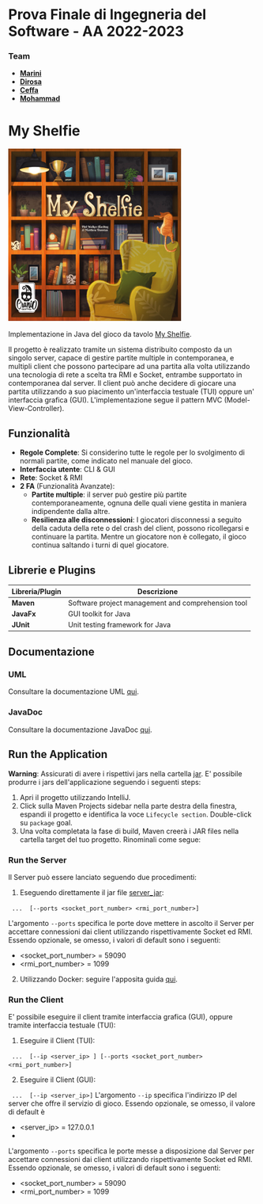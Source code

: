# Prova Finale di Ingegneria del Software - AA 2022-2023
### Team
- [**Marini**](https://github.com/mattia-lucamarini)
- [**Dirosa**](https://github.com/Angelodirosa)
- [**Ceffa**](https://github.com/poolll98)
- [**Mohammad**]()
# My Shelfie
<img src="MyShelfie/free_resources/my-shelfie.png" alt="Image description" width="350">

Implementazione in Java del gioco da tavolo [My Shelfie](https://www.craniocreations.it/prodotto/my-shelfie).

Il progetto è realizzato tramite un sistema distribuito composto da un singolo server, capace di gestire partite multiple
in contemporanea, e multipli client che possono partecipare ad una partita alla volta utilizzando una tecnologia di rete
a scelta tra RMI e Socket, entrambe supportato in contemporanea dal server.
Il client può anche decidere di giocare una partita utilizzando a suo piacimento un'interfaccia testuale (TUI) oppure un'
interfaccia grafica (GUI).
L'implementazione segue il pattern MVC (Model-View-Controller).

## Funzionalità
- __Regole Complete__: Si considerino tutte le regole per lo svolgimento di normali partite, come indicato nel manuale del gioco.
- __Interfaccia utente__: CLI & GUI
- __Rete__: Socket & RMI
- __2 FA__ (Funzionalità Avanzate):
  - __Partite multiple__: il server può gestire più partite contemporaneamente, ognuna delle quali viene gestita in maniera 
  indipendente dalla altre.
  - __Resilienza alle disconnessioni__: I giocatori disconnessi a seguito della caduta della rete o del crash del client, 
  possono ricollegarsi e continuare la partita. Mentre un giocatore non è collegato, il gioco continua saltando i turni di quel giocatore.

## Librerie e Plugins
|Libreria/Plugin| Descrizione                                     |
|---------------|-------------------------------------------------|
|__Maven__| Software project management and comprehension tool|
|__JavaFx__| GUI toolkit for Java                            |
|__JUnit__| Unit testing framework for Java     |

## Documentazione
### UML
Consultare la documentazione UML [qui]().
### JavaDoc
Consultare la documentazione JavaDoc [qui]().

## Run the Application

**Warning**: Assicurati di avere i rispettivi jars nella cartella [jar](deliverables/jar). 
E' possibile produrre i jars dell'applicazione seguendo i seguenti steps:
1. Apri il progetto utilizzando IntelliJ.
2. Click sulla Maven Projects sidebar nella parte destra della finestra, espandi il progetto e identifica la voce ```Lifecycle section```. Double-click su ```package``` goal.
3. Una volta completata la fase di build, Maven creerà i JAR files nella cartella target del tuo progetto. Rinominali come segue:

### Run the Server
Il Server può essere lanciato seguendo due procedimenti:
1. Eseguendo direttamente il jar file [server_jar]():

``` ...  [--ports <socket_port_number> <rmi_port_number>]```

L'argomento ```--ports``` specifica le porte dove mettere in ascolto il Server per accettare connessioni dai client utilizzando
rispettivamente Socket ed RMI. Essendo opzionale, se omesso, i valori di default sono i seguenti:
  - <socket_port_number> = 59090
  - <rmi_port_number> = 1099
2. Utilizzando Docker: seguire l'apposita guida [qui](MyShelfie/README.md).

### Run the Client
E' possibile eseguire il client tramite interfaccia grafica (GUI), oppure tramite interfaccia testuale (TUI):
1. Eseguire il Client (TUI):

``` ...  [--ip <server_ip> ] [--ports <socket_port_number> <rmi_port_number>]```

2. Eseguire il Client (GUI):

``` ...  [--ip <server_ip>]```
L'argomento ```--ip``` specifica l'indirizzo IP del server che offre il servizio di gioco. Essendo opzionale, se omesso,
il valore di default è 
  - <server_ip> = 127.0.0.1
  - 
L'argomento ```--ports``` specifica le porte messe a disposizione dal Server per accettare connessioni dai client utilizzando
rispettivamente Socket ed RMI. Essendo opzionale, se omesso, i valori di default sono i seguenti:
  - <socket_port_number> = 59090
  - <rmi_port_number> = 1099



